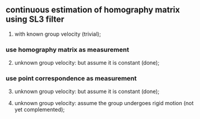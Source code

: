 ## continuous estimation of homography matrix using SL3 filter

1. with known group velocity (trivial);

### use homography matrix as measurement

2. unknown group velocity: but assume it is constant (done);

### use point correspondence as measurement

3. unknown group velocity: but assume it is constant (done);

4. unknown group velocity: assume the group undergoes rigid motion (not yet complemented);

